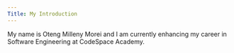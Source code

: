 ```yaml
---
Title: My Introduction
---
```


My name is Oteng Milleny Morei and I am currently enhancing my career in Software Engineering at CodeSpace Academy.
